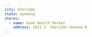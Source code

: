 ```yaml
---
city: Sheridan
state: wyoming
stores:
  - name: Good Health Market
    address: 1821 S. Sheridan Avenue B
---
```


